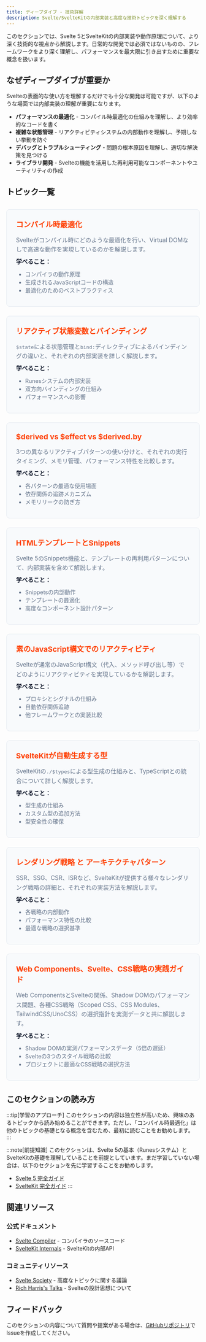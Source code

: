```yaml
---
title: ディープダイブ - 技術詳解
description: Svelte/SvelteKitの内部実装と高度な技術トピックを深く理解する
---
```


このセクションでは、Svelte 5とSvelteKitの内部実装や動作原理について、より深く技術的な視点から解説します。日常的な開発では必須ではないものの、フレームワークをより深く理解し、パフォーマンスを最大限に引き出すために重要な概念を扱います。

## なぜディープダイブが重要か

Svelteの表面的な使い方を理解するだけでも十分な開発は可能ですが、以下のような場面では内部実装の理解が重要になります。

- **パフォーマンスの最適化** - コンパイル時最適化の仕組みを理解し、より効率的なコードを書く
- **複雑な状態管理** - リアクティビティシステムの内部動作を理解し、予期しない挙動を防ぐ
- **デバッグとトラブルシューティング** - 問題の根本原因を理解し、適切な解決策を見つける
- **ライブラリ開発** - Svelteの機能を活用した再利用可能なコンポーネントやユーティリティの作成

## トピック一覧

<div class="topic-cards">

<div class="topic-card">

### [コンパイル時最適化](/deep-dive/compile-time-optimization/)

Svelteがコンパイル時にどのような最適化を行い、Virtual DOMなしで高速な動作を実現しているのかを解説します。

**学べること：**
- コンパイラの動作原理
- 生成されるJavaScriptコードの構造
- 最適化のためのベストプラクティス

</div>

<div class="topic-card">

### [リアクティブ状態変数とバインディング](/deep-dive/reactive-state-variables-vs-bindings/)

`$state`による状態管理と`bind:`ディレクティブによるバインディングの違いと、それぞれの内部実装を詳しく解説します。

**学べること：**
- Runesシステムの内部実装
- 双方向バインディングの仕組み
- パフォーマンスへの影響

</div>

<div class="topic-card">

### [$derived vs $effect vs $derived.by](/deep-dive/derived-vs-effect-vs-derived-by/)

3つの異なるリアクティブパターンの使い分けと、それぞれの実行タイミング、メモリ管理、パフォーマンス特性を比較します。

**学べること：**
- 各パターンの最適な使用場面
- 依存関係の追跡メカニズム
- メモリリークの防ぎ方

</div>

<div class="topic-card">

### [HTMLテンプレートとSnippets](/deep-dive/html-templates-and-snippets/)

Svelte 5のSnippets機能と、テンプレートの再利用パターンについて、内部実装を含めて解説します。

**学べること：**
- Snippetsの内部動作
- テンプレートの最適化
- 高度なコンポーネント設計パターン

</div>

<div class="topic-card">

### [素のJavaScript構文でのリアクティビティ](/deep-dive/reactivity-with-plain-javascript-syntax/)

Svelteが通常のJavaScript構文（代入、メソッド呼び出し等）でどのようにリアクティビティを実現しているかを解説します。

**学べること：**
- プロキシとシグナルの仕組み
- 自動依存関係追跡
- 他フレームワークとの実装比較

</div>

<div class="topic-card">

### [SvelteKitが自動生成する型](/deep-dive/auto-generated-types/)

SvelteKitの`./$types`による型生成の仕組みと、TypeScriptとの統合について詳しく解説します。

**学べること：**
- 型生成の仕組み
- カスタム型の追加方法
- 型安全性の確保

</div>

<div class="topic-card">

### [レンダリング戦略 と アーキテクチャパターン](/deep-dive/rendering-strategies/)

SSR、SSG、CSR、ISRなど、SvelteKitが提供する様々なレンダリング戦略の詳細と、それぞれの実装方法を解説します。

**学べること：**
- 各戦略の内部動作
- パフォーマンス特性の比較
- 最適な戦略の選択基準

</div>

<div class="topic-card">

### [Web Components、Svelte、CSS戦略の実践ガイド](/deep-dive/webcomponents-svelte-css-strategies/)

Web ComponentsとSvelteの関係、Shadow DOMのパフォーマンス問題、各種CSS戦略（Scoped CSS、CSS Modules、TailwindCSS/UnoCSS）の選択指針を実測データと共に解説します。

**学べること：**
- Shadow DOMの実測パフォーマンスデータ（5倍の遅延）
- Svelteの3つのスタイル戦略の比較
- プロジェクトに最適なCSS戦略の選択方法

</div>

</div>

<style>
.topic-cards {
  display: grid;
  grid-template-columns: repeat(auto-fit, minmax(300px, 1fr));
  gap: 1.5rem;
  margin: 2rem 0;
}

.topic-card {
  padding: 1.5rem;
  border: 1px solid var(--sp-color-border, #e2e8f0);
  border-radius: 8px;
  background: var(--sp-color-bg-soft, #f8fafc);
  transition: all 0.3s ease;
}

.topic-card:hover {
  border-color: var(--sp-color-primary, #ff3e00);
  box-shadow: 0 4px 12px rgba(0, 0, 0, 0.1);
  transform: translateY(-2px);
}

.topic-card h3 {
  margin-top: 0;
  margin-bottom: 1rem;
  font-size: 1.2rem;
}

.topic-card h3 a {
  color: var(--sp-color-primary, #ff3e00);
  text-decoration: none;
}

.topic-card h3 a:hover {
  text-decoration: underline;
}

.topic-card p {
  margin: 0.5rem 0;
  color: var(--sp-color-text-secondary, #64748b);
  font-size: 0.95rem;
  line-height: 1.6;
}

.topic-card strong {
  color: var(--sp-color-text, #0f172a);
  font-weight: 600;
}

.topic-card ul {
  margin: 0.5rem 0;
  padding-left: 1.5rem;
  color: var(--sp-color-text-secondary, #64748b);
  font-size: 0.9rem;
}

/* ダークモード対応 */
:global(.dark) .topic-card {
  background: var(--sp-color-bg-soft, #1e293b);
  border-color: var(--sp-color-border, #334155);
}

:global(.dark) .topic-card:hover {
  border-color: var(--sp-color-primary, #ff3e00);
  box-shadow: 0 4px 12px rgba(0, 0, 0, 0.3);
}

:global(.dark) .topic-card strong {
  color: var(--sp-color-text, #f1f5f9);
}

:global(.dark) .topic-card p,
:global(.dark) .topic-card ul {
  color: var(--sp-color-text-secondary, #94a3b8);
}
</style>

## このセクションの読み方

:::tip[学習のアプローチ]
このセクションの内容は独立性が高いため、興味のあるトピックから読み始めることができます。ただし、「コンパイル時最適化」は他のトピックの基礎となる概念を含むため、最初に読むことをお勧めします。
:::

:::note[前提知識]
このセクションは、Svelte 5の基本（Runesシステム）とSvelteKitの基礎を理解していることを前提としています。まだ学習していない場合は、以下のセクションを先に学習することをお勧めします。
- [Svelte 5 完全ガイド](/svelte/)
- [SvelteKit 完全ガイド](/sveltekit/)
:::

## 関連リソース

### 公式ドキュメント
- [Svelte Compiler](https://github.com/sveltejs/svelte/tree/main/packages/svelte/src/compiler) - コンパイラのソースコード
- [SvelteKit Internals](https://kit.svelte.dev/docs/hooks) - SvelteKitの内部API

### コミュニティリソース
- [Svelte Society](https://sveltesociety.dev/) - 高度なトピックに関する議論
- [Rich Harris's Talks](https://www.youtube.com/results?search_query=rich+harris+svelte) - Svelteの設計思想について

## フィードバック

このセクションの内容について質問や提案がある場合は、[GitHubリポジトリ](https://github.com/shuji-bonji/Svelte-and-SvelteKit-with-TypeScript)でIssueを作成してください。